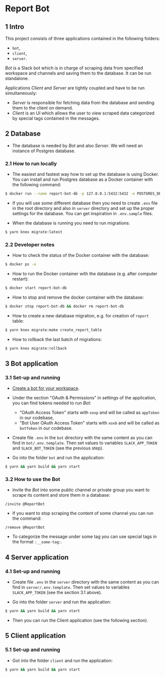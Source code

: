 # Report Bot

## 1 Intro

This project consists of three applications contained in the following folders:
  * `bot`,
  * `client`,
  * `server`.

*Bot* is a Slack bot which is in charge of scraping data from specified workspace and channels and saving them to the database. It can be run standalone.

Applications *Client* and *Server* are tightly coupled and have to be run simultaneously:
  * *Server* is responsible for fetching data from the database and sending them to the client on demand.
  * *Client* is an UI which allows the user to view scraped data categorized by special tags contained in the messages.

## 2 Database

  * The database is needed by *Bot* and also *Server*. We will need an instance of Postgres database.

### 2.1 How to run locally

  * The easiest and fastest way how to set up the database is using Docker. You can install and run Postgres database as a Docker container with the following command:

```bash
$ docker run --name report-bot-db -p 127.0.0.1:5432:5432 -e POSTGRES_DB=report_bot -e POSTGRES_PASSWORD=postgres -d postgres
```

  * If you will use some different database then you need to create `.env` file in the root directory and also in `server` directory and set up the proper settings for the database. You can get inspiration in `.env.sample` files.

  * When the database is running you need to run migrations:

```bash
$ yarn knex migrate:latest
```

### 2.2 Developer notes

  * How to check the status of the Docker container with the database:

```bash
$ docker ps -a
```

  * How to run the Docker container with the database (e.g. after computer restart):

```bash
$ docker start report-bot-db
```

  * How to stop and remove the docker container with the database:

```bash
$ docker stop report-bot-db && docker rm report-bot-db
```

  * How to create a new database migration, e.g. for creation of `report` table:

```bash
$ yarn knex migrate:make create_report_table
```

  * How to rollback the last batch of migrations:

```bash
$ yarn knex migrate:rollback
```

## 3 Bot application

### 3.1 Set-up and running

  * [Create a bot for your workspace](https://get.slack.help/hc/en-us/articles/115005265703-Create-a-bot-for-your-workspace).

  * Under the section "OAuth & Permissions" in settings of the application, you can find tokens needed to run *Bot*:
    - "OAuth Access Token" starts with `xoxp` and will be called as `appToken` in our codebase,
    - "Bot User OAuth Access Token" starts with `xoxb` and will be called as `botToken` in our codebase.

  * Create file `.env` in the `bot` directory with the same content as you can find in `bot/.env.template`. Then set values to variables `SLACK_APP_TOKEN` and `SLACK_BOT_TOKEN` (see the previous step).

  * Go into the folder `bot` and run the application:

```bash
$ yarn && yarn build && yarn start
```

### 3.2 How to use the Bot

  * Invite the *Bot* into some public channel or private group you want to scrape its content and store them in a database:

```
/invite @ReportBot 
```

  * If you want to stop scraping the content of some channel you can run the command:

```
/remove @ReportBot 
```

  * To categorize the message under some tag you can use special tags in the format `:__some-tag:`.

## 4 Server application

### 4.1 Set-up and running

  * Create file `.env` in the `server` directory with the same content as you can find in `server/.env.template`. Then set values to variables `SLACK_APP_TOKEN` (see the section 3.1 above).

  * Go into the folder `server` and run the application:

```bash
$ yarn && yarn build && yarn start
```

  * Then you can run the Client application (see the following section).

## 5 Client application

### 5.1 Set-up and running

  * Got into the folder `client` and run the application:

```bash
$ yarn && yarn build && yarn start
```
